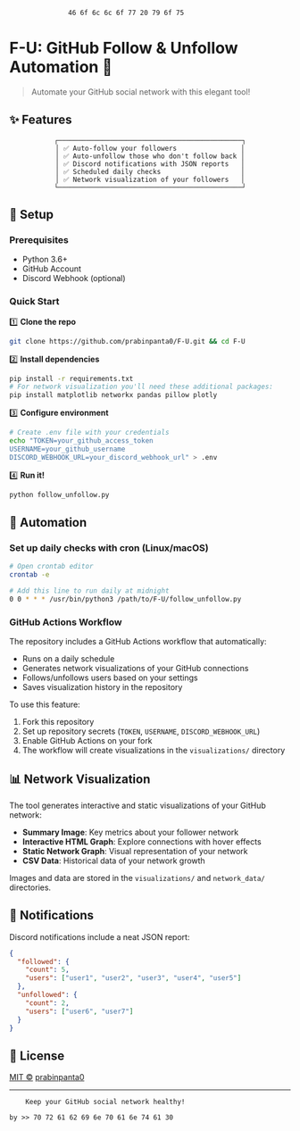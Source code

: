
<div align="center">

```
46 6f 6c 6c 6f 77 20 79 6f 75            
```
</div>

# F-U: GitHub Follow & Unfollow Automation 🚀

> Automate your GitHub social network with this elegant tool!

## ✨ Features

<div align="center">

```
┌──────────────────────────────────────────────┐
│ ✅ Auto-follow your followers                │
│ ✅ Auto-unfollow those who don't follow back │
│ ✅ Discord notifications with JSON reports   │
│ ✅ Scheduled daily checks                    │
│ ✅ Network visualization of your followers   │
└──────────────────────────────────────────────┘
```
</div>

## 🔧 Setup

### Prerequisites

- Python 3.6+
- GitHub Account
- Discord Webhook (optional)

### Quick Start

1️⃣ **Clone the repo**
```bash
git clone https://github.com/prabinpanta0/F-U.git && cd F-U
```

2️⃣ **Install dependencies**
```bash
pip install -r requirements.txt
# For network visualization you'll need these additional packages:
pip install matplotlib networkx pandas pillow plotly
```

3️⃣ **Configure environment**
```bash
# Create .env file with your credentials
echo "TOKEN=your_github_access_token
USERNAME=your_github_username
DISCORD_WEBHOOK_URL=your_discord_webhook_url" > .env
```

4️⃣ **Run it!**
```bash
python follow_unfollow.py
```

## 🔄 Automation

### Set up daily checks with cron (Linux/macOS)

```bash
# Open crontab editor
crontab -e

# Add this line to run daily at midnight
0 0 * * * /usr/bin/python3 /path/to/F-U/follow_unfollow.py
```

### GitHub Actions Workflow

The repository includes a GitHub Actions workflow that automatically:
- Runs on a daily schedule
- Generates network visualizations of your GitHub connections
- Follows/unfollows users based on your settings
- Saves visualization history in the repository

To use this feature:
1. Fork this repository
2. Set up repository secrets (`TOKEN`, `USERNAME`, `DISCORD_WEBHOOK_URL`)
3. Enable GitHub Actions on your fork
4. The workflow will create visualizations in the `visualizations/` directory

## 📊 Network Visualization

The tool generates interactive and static visualizations of your GitHub network:

- **Summary Image**: Key metrics about your follower network
- **Interactive HTML Graph**: Explore connections with hover effects
- **Static Network Graph**: Visual representation of your network
- **CSV Data**: Historical data of your network growth

Images and data are stored in the `visualizations/` and `network_data/` directories.

## 📢 Notifications

Discord notifications include a neat JSON report:
```json
{
  "followed": {
    "count": 5,
    "users": ["user1", "user2", "user3", "user4", "user5"]
  },
  "unfollowed": {
    "count": 2,
    "users": ["user6", "user7"]
  }
}
```

## 📜 License

[MIT ©](LICENSE) [prabinpanta0](https://github.com/prabinpanta0)

---
```
    Keep your GitHub social network healthy! 

by >> 70 72 61 62 69 6e 70 61 6e 74 61 30
```
